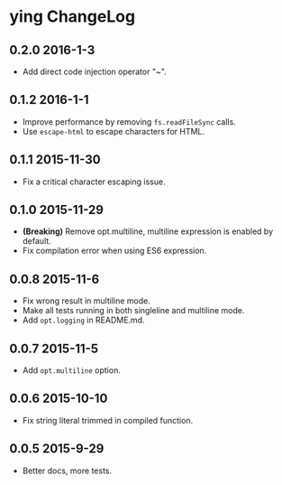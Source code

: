 # ying ChangeLog
## 0.2.0 2016-1-3
* Add direct code injection operator "~".

## 0.1.2 2016-1-1
* Improve performance by removing `fs.readFileSync` calls.
* Use `escape-html` to escape characters for HTML.

## 0.1.1 2015-11-30
* Fix a critical character escaping issue.

## 0.1.0 2015-11-29
* **(Breaking)** Remove opt.multiline, multiline expression is enabled by default.
* Fix compilation error when using ES6 expression.

## 0.0.8 2015-11-6
* Fix wrong result in multiline mode.
* Make all tests running in both singleline and multiline mode.
* Add `opt.logging` in README.md.

## 0.0.7 2015-11-5
* Add `opt.multiline` option.

## 0.0.6 2015-10-10
* Fix string literal trimmed in compiled function.

## 0.0.5 2015-9-29
* Better docs, more tests.

